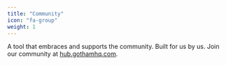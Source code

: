 ```yaml
---
title: "Community"
icon: "fa-group"
weight: 1
---
```

A tool that embraces and supports the community. Built for us by us.
Join our community at [hub.gothamhq.com](https://hub.gothamhq.com/).